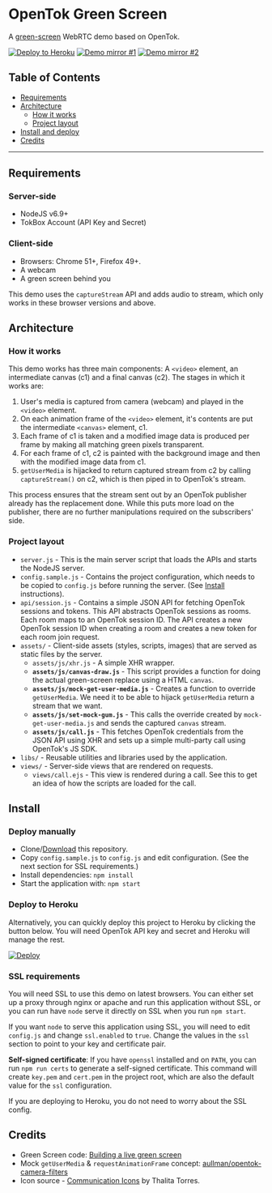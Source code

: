 OpenTok Green Screen
==========================

A [green-screen](https://en.wikipedia.org/wiki/Chroma_key) WebRTC demo based on OpenTok.

[![Deploy to Heroku](https://img.shields.io/badge/Deploy-Heroku-blue.svg)](https://heroku.com/deploy?template=https://github.com/kaustavdm/opentok-green-screen) [![Demo mirror #1](https://img.shields.io/badge/Demo-mirror_1-green.svg)](https://opentok-green-screen.kaustavdm.in/) [![Demo mirror #2](https://img.shields.io/badge/Demo-mirror_2-green.svg)](https://opentok-green-screen.herokuapp.com/)

## Table of Contents

- [Requirements](#requirements)
- [Architecture](#architecture)
  - [How it works](#how-it-works)
  - [Project layout](#project-layout)
- [Install and deploy](#install)
- [Credits](#credits)

---

## Requirements

### Server-side

- NodeJS v6.9+
- TokBox Account (API Key and Secret)

### Client-side

- Browsers: Chrome 51+, Firefox 49+.
- A webcam
- A green screen behind you

This demo uses the `captureStream` API and adds audio to stream, which only works in these browser versions and above.

## Architecture

### How it works

This demo works has three main components: A `<video>` element, an intermediate canvas (c1) and a final canvas (c2). The stages in which it works are:

1. User's media is captured from camera (webcam) and played in the `<video>` element.
2. On each animation frame of the `<video>` element, it's contents are put the intermediate `<canvas>` element, c1.
3. Each frame of c1 is taken and a modified image data is produced per frame by making all matching green pixels transparent.
4. For each frame of c1, c2 is painted with the background image and then with the modified image data from c1.
5. `getUserMedia` is hijacked to return captured stream from c2 by calling `captureStream()` on c2, which is then piped in to OpenTok's stream.

This process ensures that the stream sent out by an OpenTok publisher already has the replacement done. While this puts more load on the publisher, there are no further manipulations required on the subscribers' side.

### Project layout

- `server.js` - This is the main server script that loads the APIs and starts the NodeJS server.
- `config.sample.js` - Contains the project configuration, which needs to be copied to `config.js` before running the server. (See [Install](#install) instructions).
- `api/session.js` - Contains a simple JSON API for fetching OpenTok sessions and tokens. This API abstracts OpenTok sessions as rooms. Each room maps to an OpenTok session ID. The API creates a new OpenTok session ID when creating a room and creates a new token for each room join request.
- `assets/` - Client-side assets (styles, scripts, images) that are served as static files by the server.
  - `assets/js/xhr.js` - A simple XHR wrapper.
  - **`assets/js/canvas-draw.js`** - This script provides a function for doing the actual green-screen replace using a HTML `canvas`.
  - **`assets/js/mock-get-user-media.js`** - Creates a function to override `getUserMedia`. We need it to be able to hijack `getUserMedia` return a stream that we want.
  - **`assets/js/set-mock-gum.js`** - This calls the override created by `mock-get-user-media.js` and sends the captured `canvas` stream.
  - **`assets/js/call.js`** - This fetches OpenTok credentials from the JSON API using XHR and sets up a simple multi-party call using OpenTok's JS SDK.
- `libs/` - Reusable utilities and libraries used by the application.
- `views/` - Server-side views that are rendered on requests.
  - `views/call.ejs` - This view is rendered during a call. See this to get an idea of how the scripts are loaded for the call.

## Install

### Deploy manually

- Clone/[Download](https://github.com/kaustavdm/opentok-green-screen/archive/master.zip) this repository.
- Copy `config.sample.js` to `config.js` and edit configuration. (See the next section for SSL requirements.)
- Install dependencies: `npm install`
- Start the application with: `npm start`

### Deploy to Heroku

Alternatively, you can quickly deploy this project to Heroku by clicking the button below. You will need OpenTok API key and secret and Heroku will manage the rest.

[![Deploy](https://www.herokucdn.com/deploy/button.png)](https://heroku.com/deploy?template=https://github.com/kaustavdm/opentok-green-screen)

### SSL requirements

You will need SSL to use this demo on latest browsers. You can either set up a proxy through nginx or apache and run this application without SSL, or you can run have `node` serve it directly on SSL when you run `npm start`.

If you want `node` to serve this application using SSL, you will need to edit `config.js` and change `ssl.enabled` to `true`. Change the values in the `ssl` section to point to your key and certificate pair.

**Self-signed certificate**: If you have `openssl` installed and on `PATH`, you can run `npm run certs` to generate a self-signed certificate. This command will create `key.pem` and `cert.pem` in the project root, which are also the default value for the `ssl` configuration.

If you are deploying to Heroku, you do not need to worry about the SSL config.

## Credits

- Green Screen code: [Building a live green screen](https://timtaubert.de/blog/2012/10/building-a-live-green-screen-with-getusermedia-and-mediastreams/)
- Mock `getUserMedia` & `requestAnimationFrame` concept: [aullman/opentok-camera-filters](https://github.com/aullman/opentok-camera-filters)
- Icon source - [Communication Icons](https://www.iconfinder.com/icons/1518229/baloom_cellphone_communication_talk_text_texting_icon) by Thalita Torres.

